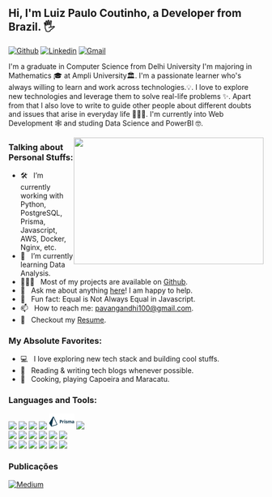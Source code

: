 
## Hi, I'm Luiz Paulo Coutinho, a Developer from Brazil. 🖐

[![Github](https://img.shields.io/badge/-Github-000?style=flat&logo=Github&logoColor=white)](https://github.com/lpcoutinho)
[![Linkedin](https://img.shields.io/badge/-LinkedIn-blue?style=flat&logo=Linkedin&logoColor=white)](https://www.linkedin.com/in/luizpaulocoutinho/)
[![Gmail](https://img.shields.io/badge/-Gmail-c14438?style=flat&logo=Gmail&logoColor=white)](mailto:coutinholps@gmail.com)

I'm a graduate in Computer Science  from Delhi University
I'm majoring in Mathematics 🎓 at Ampli University🏛.  I'm a passionate learner who's always willing to learn and work across technologies.💡. I love to explore new technologies and leverage them to solve real-life problems ✨. Apart from that I also love to write to guide other people about different doubts and issues that arise in everyday life 👨🏻‍💻. I'm currently into Web Development 🕸️ and studing Data Science and PowerBI 🤓.

<img align="right" height="250" width="375" alt="" src="https://raw.githubusercontent.com/iampavangandhi/iampavangandhi/master/gifs/coder.gif" />

### Talking about Personal Stuffs:

- 🛠 &nbsp; I’m currently working with Python, PostgreSQL, Prisma, Javascript, <br /> AWS, Docker, Nginx, etc.
- 🚀 &nbsp; I’m currently learning Data Analysis.
- 👨🏻‍💻 &nbsp; Most of my projects are available on [Github](https://github.com/lpcoutinho).
- 💬 &nbsp; Ask me about anything [here](https://github.com/lpcoutinho/lpcoutinho/issues/1)! I am happy to help.
- 👾 &nbsp; Fun fact: Equal is Not Always Equal in Javascript.
- 📫 &nbsp; How to reach me: pavangandhi100@gmail.com.
- 📝 &nbsp; Checkout my [Resume](https://github.com/lpcoutinho).

### My Absolute Favorites:

- 💻 &nbsp; I love exploring new tech stack and building cool stuffs.
- 📰 &nbsp; Reading & writing tech blogs whenever possible.
- 🍕 &nbsp; Cooking, playing Capoeira and Maracatu.

### Languages and Tools:
<!--
(url)(https://github.com/devicons/devicon/)
<code><img height="27" src="" alt="linux"></code>

<code><img height="27" src="https://raw.githubusercontent.com/github/explore/80688e429a7d4ef2fca1e82350fe8e3517d3494d/topics/python/python.png" alt="python"></code>
<code><img height="27" src="https://github.com/devicons/devicon/blob/master/icons/pandas/pandas-original.svg" alt="Pandas"></code>
<code><img height="27" src="https://github.com/devicons/devicon/blob/master/icons/django/django-plain.svg" alt="Django"></code>
<code><img height="27" src="https://github.com/devicons/devicon/blob/master/icons/fastapi/fastapi-original.svg" alt="Fastapi"></code>
<code><img height="27" src="https://raw.githubusercontent.com/github/explore/80688e429a7d4ef2fca1e82350fe8e3517d3494d/topics/javascript/javascript.png" alt="javascript"></code>
<code><img height="27" src="https://raw.githubusercontent.com/github/explore/80688e429a7d4ef2fca1e82350fe8e3517d3494d/topics/nodejs/nodejs.png" alt="nodejs"></code>
<code><img height="27" src="https://github.com/devicons/devicon/blob/master/icons/nginx/nginx-original.svg" alt="Nginx"></code>
<code><img height="27" src="https://raw.githubusercontent.com/github/explore/80688e429a7d4ef2fca1e82350fe8e3517d3494d/topics/sql/sql.png" alt="sql"></code>
<code><img height="27" src="https://raw.githubusercontent.com/devicons/devicon/master/icons/git/git-original.svg" alt="git"></code>
<code><img height="27" src="https://raw.githubusercontent.com/github/explore/80688e429a7d4ef2fca1e82350fe8e3517d3494d/topics/terminal/terminal.png" alt="terminal"></code>
<code><img height="27" src="https://github.com/devicons/devicon/blob/master/icons/linux/linux-original.svg" alt="linux"></code>
<code><img height="27" src="https://raw.githubusercontent.com/devicons/devicon/master/icons/docker/docker-original.svg" alt="Docker"></code>
<code><img height="27" src="https://github.com/devicons/devicon/blob/master/icons/kubernetes/kubernetes-plain.svg" alt="kubernetes"></code>
<code><img height="27" src="https://github.com/devicons/devicon/blob/master/icons/terraform/terraform-original.svg" alt="Terraform"></code>
<code><img height="27" src="https://github.com/devicons/devicon/blob/master/icons/jenkins/jenkins-original.svg" alt="jenkins"></code>
<code><img height="27" src="https://raw.githubusercontent.com/devicons/devicon/master/icons/amazonwebservices/amazonwebservices-original.svg" alt="Amazon"></code>
-->

 <!-- Your languages and tools. Be careful with the alignment. 
  You can use this sites to get logos: https://www.vectorlogo.zone or https://simpleicons.org/
  -->

  <code><img width="10%" src="https://www.vectorlogo.zone/logos/python/python-ar21.svg"></code>
  <code><img width="10%" src="https://www.vectorlogo.zone/logos/djangoproject/djangoproject-ar21.svg"></code>
  <code><img width="10%" src="https://www.vectorlogo.zone/logos/javascript/javascript-ar21.svg"></code>
  <code><img width="10%" src="https://www.vectorlogo.zone/logos/nodejs/nodejs-ar21.svg"></code>
  <code><img width="10%" src="https://raw.githubusercontent.com/cncf/landscape/master/hosted_logos/prisma.svg"></code>
  <code><img width="10%" src="https://www.vectorlogo.zone/logos/postgresql/postgresql-ar21.svg"></code>
  <br />
  <code><img width="10%" src="https://raw.githubusercontent.com/valohai/ml-logos/master/pandas.svg"></code>
  <code><img width="10%" src="https://www.vectorlogo.zone/logos/microsoft_powerbi/microsoft_powerbi-ar21.svg"></code>
  <code><img width="10%" src="https://www.vectorlogo.zone/logos/firebase/firebase-ar21.svg"></code>
  <code><img width="10%" src="https://www.vectorlogo.zone/logos/gnu_bash/gnu_bash-ar21.svg"></code>
  <code><img width="10%" src="https://www.vectorlogo.zone/logos/nginx/nginx-ar21.svg"></code>
  <code><img width="10%" src="https://www.vectorlogo.zone/logos/pocoo_flask/pocoo_flask-ar21.svg"></code>
  <br />
  <code><img width="10%" src="https://www.vectorlogo.zone/logos/docker/docker-ar21.svg"></code>
  <code><img width="10%" src="https://www.vectorlogo.zone/logos/kubernetes/kubernetes-ar21.svg"></code>
  <code><img width="10%" src="https://www.vectorlogo.zone/logos/terraformio/terraformio-ar21.svg"></code>
  <code><img width="10%" src="https://www.vectorlogo.zone/logos/jenkins/jenkins-ar21.svg"></code>
  <code><img width="10%" src="https://www.vectorlogo.zone/logos/amazon_aws/amazon_aws-ar21.svg"></code>
  <code><img width="10%" src="https://www.vectorlogo.zone/logos/git-scm/git-scm-ar21.svg"></code>
  <br /> 
</p>


<!--
## Support me-->
<!-- Your support, if you have it 
I created these images, feel free to use them.
-->
<!--
<p align="center">
  <a href="https://www.patreon.com/onimur" target="_blank">
    <img width="18%" alt="Check my Patreon" src="https://raw.githubusercontent.com/onimur/.github/master/.resources/support-patreon.png"/>
  </a>
  <a href="https://www.paypal.com/cgi-bin/webscr?cmd=_donations&business=YUTBBKXR2XCPJ" target="_blank">
      <img width="18%" alt="Donate with Paypal" src="https://raw.githubusercontent.com/onimur/.github/master/.resources/support-paypal.png"/>
  </a>
  <a href="https://www.buymeacoffee.com/onimur" target="_blank">
      <img width="18%" alt="Buy me a coffee" src="https://raw.githubusercontent.com/onimur/.github/master/.resources/support-buy-coffee.png"/>
  </a>
</p>
-->

### Publicações 

[![Medium](https://img.shields.io/badge/Medium-12100E?style=for-the-badge&logo=medium&logoColor=white)](https://medium.com/@coutinholps)

